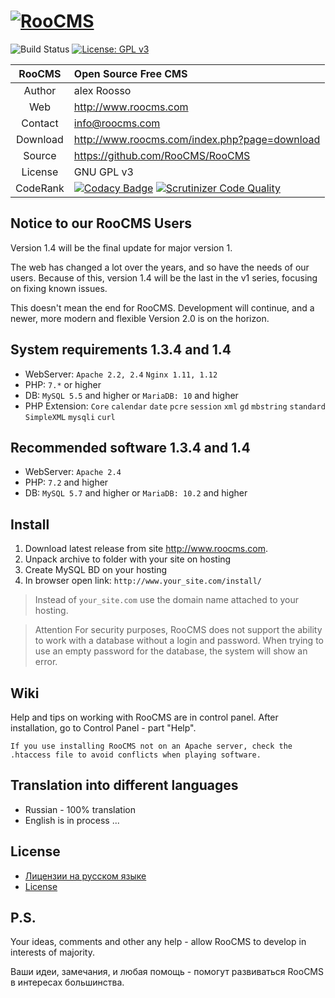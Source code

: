 
[![RooCMS](https://dev.roocms.com/skin/default/img/logo.png)](http://www.roocms.com)
===============================
![Build Status](https://scrutinizer-ci.com/g/RooCMS/RooCMS/badges/build.png?b=master) [![License: GPL v3](https://img.shields.io/badge/License-GPL%20v3-blue.svg)](http://www.gnu.org/licenses/gpl-3.0)

| RooCMS   | Open Source Free CMS                            |
|:--------:|:------------------------------------------------|
| Author   | alex Roosso                                     |
| Web      | http://www.roocms.com                           |
| Contact  | info@roocms.com                                 |
| Download | http://www.roocms.com/index.php?page=download   |
| Source   | https://github.com/RooCMS/RooCMS                |
| License  | GNU GPL v3                                      |
| CodeRank | [![Codacy Badge](https://app.codacy.com/project/badge/Grade/e9c0df8a7bd5445eb45fc727bf0cd8c4)](https://www.codacy.com/gh/RooCMS/RooCMS/dashboard?utm_source=github.com&amp;utm_medium=referral&amp;utm_content=RooCMS/RooCMS&amp;utm_campaign=Badge_Grade)  [![Scrutinizer Code Quality](https://scrutinizer-ci.com/g/RooCMS/RooCMS/badges/quality-score.png?b=master)](https://scrutinizer-ci.com/g/RooCMS/RooCMS/?branch=master)                                      |

Notice to our RooCMS Users
-------------------
Version 1.4 will be the final update for major version 1.

The web has changed a lot over the years, and so have the needs of our users. Because of this, version 1.4 will be the last in the v1 series, focusing on fixing known issues.

This doesn't mean the end for RooCMS. Development will continue, and a newer, more modern and flexible Version 2.0 is on the horizon.

System requirements 1.3.4 and 1.4
-------------------
 - WebServer:	`Apache 2.2, 2.4` `Nginx 1.11, 1.12`
 - PHP:		`7.*` or higher
 - DB:		`MySQL 5.5` and higher or `MariaDB: 10` and higher
 - PHP Extension: 
	`Core`
	`calendar`
	`date`
	`pcre`
	`session`
	`xml`
	`gd`
	`mbstring`
	`standard`
	`SimpleXML`
	`mysqli`
	`curl`
	
Recommended software 1.3.4 and 1.4
--------------------
 - WebServer:	`Apache 2.4`
 - PHP:		`7.2` and higher
 - DB:		`MySQL 5.7` and higher or `MariaDB: 10.2` and higher

Install
-------
1. Download latest release from site <http://www.roocms.com>. 
2. Unpack archive to folder with your site on  hosting
3. Create MySQL BD on your hosting
4. In browser open link: `http://www.your_site.com/install/`

> Instead of `your_site.com` use the domain name attached to your hosting.

> Attention
> For security purposes, RooCMS does not support the ability to work with a database without a login and password. When trying to use an empty password for the database, the system will show an error.

Wiki
----
Help and tips on working with RooCMS are in control panel.
After installation, go to Control Panel - part "Help".

`If you use installing RooCMS not on an Apache server, check the .htaccess file to avoid conflicts when playing software.`

Translation into different languages
------------------------------------

- Russian - 100% translation
- English is in process ...

License
-------
 - [Лицензии на русском языке](http://www.roocms.com/index.php?page=license)
 - [License](http://gplv3.fsf.org/)

P.S.
----
Your ideas, comments and other any help - allow RooCMS to develop in interests of majority.

Ваши идеи, замечания, и любая помощь - помогут развиваться RooCMS в интересах большинства.
